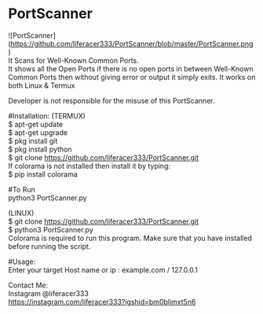 # PortScanner  
![PortScanner] (https://github.com/liferacer333/PortScanner/blob/master/PortScanner.png)  
It Scans for Well-Known Common Ports.  
It shows all the Open Ports if there is no open ports in between Well-Known Common Ports then without giving error or output it simply exits. It works on both Linux & Termux

Developer is not responsible for the misuse of this PortScanner.

#Installation:
(TERMUX)  
$ apt-get update  
$ apt-get upgrade  
$ pkg install git  
$ pkg install python  
$ git clone https://github.com/liferacer333/PortScanner.git  
If colorama is not installed then install it by typing:  
$ pip install colorama  

#To Run  
python3 PortScanner.py  

(LINUX)  
$ git clone https://github.com/liferacer333/PortScanner.git  
$ python3 PortScanner.py  
Colorama is required to run this program. Make sure that you have installed before running the script.  

#Usage:  
Enter your target Host name or ip : example.com / 127.0.0.1   

Contact Me:  
Instagram @liferacer333  
https://instagram.com/liferacer333?igshid=bm0bljmxt5n6  
